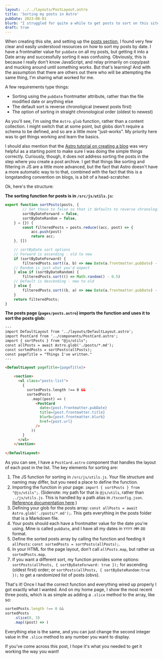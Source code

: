```yaml
---
layout: ../../layouts/PostLayout.astro
title: 'Sorting my posts in Astro'
pubDate: 2023-08-01
blurb: "I struggled for quite a while to get posts to sort on this site. Hopefully this can save you some time and frustration."
draft: true
---
```


When creating this site, and setting up the [posts section](/posts/), I found very few clear and easily understood resources on how to sort my posts by date. I have a frontmatter value for `pubDate` on all my posts, but getting it into a Date array and successfully sorting it was confusing. Obviously, this is because I really don't know JavaScript, and relay primarily on copy/past and mucking around until something works. But that's learning! And with the assumption that there are others out there who will be attempting the same thing, I'm sharing what worked for me.

A few requirements type things:
- Sorting using the `pubDate` frontmatter attribute, rather than the file modified date or anything else
- The default sort is reverse chronoligical (newest posts first)
- The option of sorting in straight chronological order (oldest to newest)

As you'll see, I'm using the `Astro.glob` function, rather than a content collection. I might switch that at some point, but globs don't require a schema to be defined, and so are a little more "just-works". My priority here was to get things working and learn the basics.

I should also mention that the [Astro tutorial on creating a blog](https://docs.astro.build/en/tutorial/0-introduction/) was very helpful as a starting point to make sure I was doing the simple things correctly. Curiously, though, it does not address sorting the posts in the step where you create a post archive. I get that things like sorting and filtering in JS are a little more advanced, but the fact that Astro doesn't have a more automatic way to to that, combined with the fact that this is a longstanding convention on blogs, is a bit of a head-scratcher.

Ok, here's the structure:

**The sorting function for posts is in `/src/js/utils.js`:**

```js
export function sortPosts(posts, {
        // Set these to false so that it defaults to reverse chronological
        sortByDateForward = false,
        sortByDateRandom = false,
    } = {}) {
        const filteredPosts = posts.reduce((acc, post) => {
            acc.push(post)
            return acc;
    }, [])

    // sortByDate sort options
    // Forward is ascending - old to new
    if (sortByDateForward) {
        filteredPosts.sort((a, b) => new Date(a.frontmatter.pubDate) - new Date(b.frontmatter.pubDate))
    // Random is just what you'd expect
    } else if (sortByDateRandom) {
        filteredPosts.sort(() => Math.random() - 0.5)
    // Default is descending - new to old
    } else {
        filteredPosts.sort((b, a) => new Date(a.frontmatter.pubDate) - new Date(b.frontmatter.pubDate))
    }
    return filteredPosts;
}
```

**The posts page (`pages/posts.astro`) imports the function and uses it to sort the posts glob:**

```html
---
import DefaultLayout from '../layouts/DefaultLayout.astro';
import PostCard from '../components/PostCard.astro';
import { sortPosts } from "@js/utils";
const allPosts = await Astro.glob('./posts/*.md');
const sortedPosts = sortPosts(allPosts);
const pageTitle = "Things I've written."
---

<DefaultLayout pageTitle={pageTitle}>

    <section>
      <ul class="posts-list">
        {
          sortedPosts.length !== 0 &&
          sortedPosts
            .map((post) => (
              <PostCard
                date={post.frontmatter.pubDate}
                title={post.frontmatter.title}
                blurb={post.frontmatter.blurb}
                href={post.url}
              />
            ))
        }
      </ul>
    </section>
    
</DefaultLayout>
```

As you can see, I have a `PostCard.astro` component that handles the layout of each post in the list. The key elements for sorting are:

1. The JS function for sorting in `/src/js/utils.js`. Your file structure and naming may differ, but you need a place to define the function.
2. Importing the function in your page: `import { sortPosts } from "@js/utils";`. (Sidenote: my path for that is `@js/utils`, rather than `../js/utils.js`. This is handled by a path alias in `/tsconfig.json`. [Reference documentation here](https://docs.astro.build/en/guides/aliases/).)
3. Defining your glob for the posts array: `const allPosts = await Astro.glob('./posts/*.md');`. This gets everything in the posts folder that is a Markdown file. 
4. Your posts should each have a frontmatter value for the date you're using. Mine is called `pubDate`, and I have all my dates in `YYYY-MM-DD` format.
5. Define the sorted posts array by calling the function and feeding it `allPosts`: `const sortedPosts = sortPosts(allPosts);`.
6. In your HTML for the page layout, don't call `allPosts.map`, but rather us `sortedPosts.map`.
7. If you want a different sort, my function provides some options: `sortPosts(allPosts, { sortByDateForward: true });` for ascending (oldest first) order; or `sortPosts(allPosts, { sortByDateRandom:true });` to get a randomized list of posts (obvs).

That's it! Once I had the correct function and everything wired up properly I got exactly what I wanted. And on my home page, I show the most recent three posts, which is as simple as adding a `.slice` method to the array, like so:

```js
sortedPosts.length !== 0 &&
sortedPosts
    .slice(0, 3)
    .map((post) => (
```

Everything else is the same, and you can just change the second integer value in the `.slice` method to any number you want to display.

If you've come across this post, I hope it's what you needed to get it working the way you want!